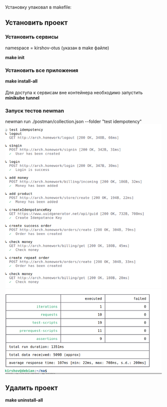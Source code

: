 Установку упаковал в makefile:
## Установить проект
### Установить сервисы
namespace = kirshov-otus (указан в make файле)

**make init**
### Установить все приложения
**make install-all**

####
Для доступа к сервисам вне контейнера необходимо запустить **minikube tunnel**

### Запуск тестов newman
newman run ./postman/collection.json --folder "test idempotency"
![screen](screenshot/result-1.png)
![screen](screenshot/result-2.png)

## Удалить проект
**make uninstall-all**

